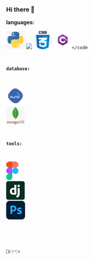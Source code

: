 ### Hi there 👋

**languages:**  


<code><img height="50" src="https://github.com/devSimaa/devSimaa/blob/main/ico/language/python.png"></code>
<code><img height="50" src="https://github.com/devSimaa/devSimaa/blob/main/ico/language/html.png"></code>
<code><img height="50" src="https://github.com/devSimaa/devSimaa/blob/main/ico/language/css.png"></code>
<code><img height="50" src="https://github.com/devSimaa/devSimaa/blob/main/ico/language/c%23.png"></code

**database:**

<code><img height="50" src="https://github.com/devSimaa/devSimaa/blob/main/ico/database/sql.png"></code>
<code><img height="50" src="https://github.com/devSimaa/devSimaa/blob/main/ico/database/mongodb.png"></code>


**tools:**  

<code><img height="50" src="https://github.com/devSimaa/devSimaa/blob/main/ico/tools/Figma.png"></code>
<code><img height="50" src="https://github.com/devSimaa/devSimaa/blob/main/ico/tools/django.png"></code>
<code><img height="50" src="https://github.com/devSimaa/devSimaa/blob/main/ico/tools/Photoshop.png"></code>



<!--END_SECTION:waka-->

🥺👉👈
